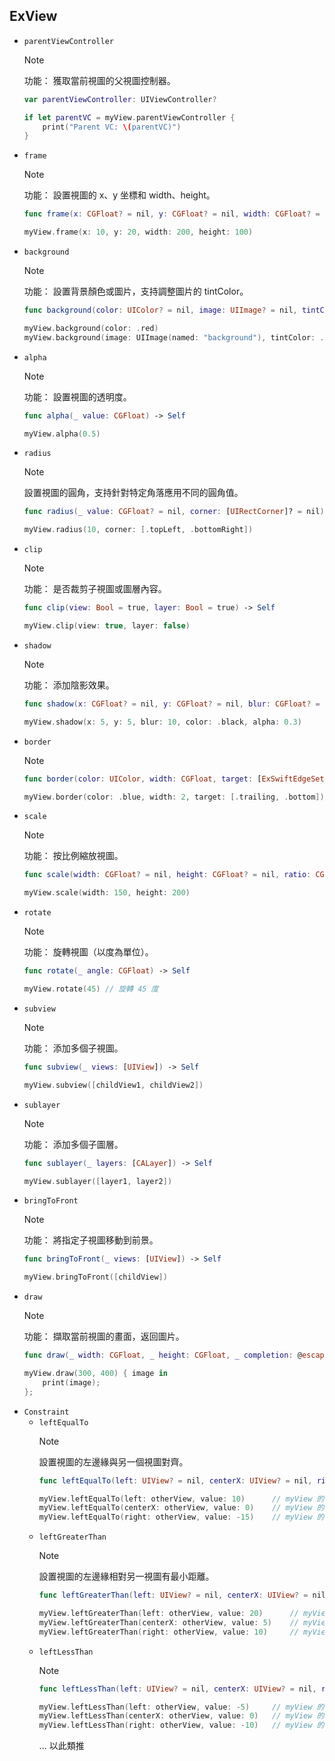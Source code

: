 ## ExView

- `parentViewController`
    > [!Note]
    > 功能： 獲取當前視圖的父視圖控制器。
    ```Swift
    var parentViewController: UIViewController?
    ```
    ```Swift
    if let parentVC = myView.parentViewController {
        print("Parent VC: \(parentVC)")
    }
    ```
- `frame`
    > [!Note]
    > 功能： 設置視圖的 x、y 坐標和 width、height。
    ```Swift
    func frame(x: CGFloat? = nil, y: CGFloat? = nil, width: CGFloat? = nil, height: CGFloat? = nil) -> Self
    ```
    ```Swift
    myView.frame(x: 10, y: 20, width: 200, height: 100)
    ```
- `background`
    > [!Note]
    > 功能： 設置背景顏色或圖片，支持調整圖片的 tintColor。
    ```Swift
    func background(color: UIColor? = nil, image: UIImage? = nil, tintColor: UIColor? = nil) -> Self
    ```
    ```Swift
    myView.background(color: .red)
    myView.background(image: UIImage(named: "background"), tintColor: .blue)
    ```
- `alpha`
    > [!Note]
    > 功能： 設置視圖的透明度。
    ```Swift
    func alpha(_ value: CGFloat) -> Self
    ```
    ```Swift
    myView.alpha(0.5)
    ```
- `radius`
    > [!Note]
    > 設置視圖的圓角，支持針對特定角落應用不同的圓角值。
    ```Swift
    func radius(_ value: CGFloat? = nil, corner: [UIRectCorner]? = nil) -> Self
    ```
    ```Swift
    myView.radius(10, corner: [.topLeft, .bottomRight])
    ```
- `clip`
    > [!Note]
    > 功能： 是否裁剪子視圖或圖層內容。
    ```Swift
    func clip(view: Bool = true, layer: Bool = true) -> Self
    ```
    ```Swift
    myView.clip(view: true, layer: false)
    ```
- `shadow`
    > [!Note]
    > 功能： 添加陰影效果。
    ```Swift
    func shadow(x: CGFloat? = nil, y: CGFloat? = nil, blur: CGFloat? = nil, color: UIColor? = nil, alpha: Float? = nil) -> Self
    ```
    ```Swift
    myView.shadow(x: 5, y: 5, blur: 10, color: .black, alpha: 0.3)
    ```
- `border`
    > [!Note]
    >
    ```Swift
    func border(color: UIColor, width: CGFloat, target: [ExSwiftEdgeSet]? = nil) -> Self
    ```
    ```Swift
    myView.border(color: .blue, width: 2, target: [.trailing, .bottom])
    ```
- `scale`
    > [!Note]
    > 功能： 按比例縮放視圖。
    ```Swift
    func scale(width: CGFloat? = nil, height: CGFloat? = nil, ratio: CGFloat? = nil) -> Self
    ```
    ```Swift
    myView.scale(width: 150, height: 200)
    ```
- `rotate`
    > [!Note]
    > 功能： 旋轉視圖（以度為單位）。
    ```Swift
    func rotate(_ angle: CGFloat) -> Self
    ```
    ```Swift
    myView.rotate(45) // 旋轉 45 度
    ```
- `subview`
    > [!Note]
    > 功能： 添加多個子視圖。
    ```Swift
    func subview(_ views: [UIView]) -> Self
    ```
    ```Swift
    myView.subview([childView1, childView2])
    ```
- `sublayer`
    > [!Note]
    > 功能： 添加多個子圖層。
    ```Swift
    func sublayer(_ layers: [CALayer]) -> Self
    ```
    ```Swift
    myView.sublayer([layer1, layer2])
    ```
- `bringToFront`
    > [!Note]
    > 功能： 將指定子視圖移動到前景。
    ```Swift
    func bringToFront(_ views: [UIView]) -> Self
    ```
    ```Swift
    myView.bringToFront([childView])
    ```
- `draw`
    > [!Note]
    > 功能： 擷取當前視圖的畫面，返回圖片。
    ```Swift
    func draw(_ width: CGFloat, _ height: CGFloat, _ completion: @escaping (UIImage?) -> Void)
    ```
    ```Swift
    myView.draw(300, 400) { image in
        print(image);
    };
    ```
- `Constraint`
    - `leftEqualTo`
        > [!Note]
        > 設置視圖的左邊緣與另一個視圖對齊。
        ```Swift
        func leftEqualTo(left: UIView? = nil, centerX: UIView? = nil, right: UIView? = nil, _ value: CGFloat? = nil) -> Self
        ```
        ```Swift
        myView.leftEqualTo(left: otherView, value: 10)      // myView 的左邊距離 otherView 的左邊為 10
        myView.leftEqualTo(centerX: otherView, value: 0)    // myView 的左邊對齊 otherView 的水平中心
        myView.leftEqualTo(right: otherView, value: -15)    // myView 的左邊距離 otherView 的右邊為 -15
        ```
    - `leftGreaterThan`
        > [!Note]
        > 設置視圖的左邊緣相對另一視圖有最小距離。
        ```Swift
        func leftGreaterThan(left: UIView? = nil, centerX: UIView? = nil, right: UIView? = nil, _ value: CGFloat? = nil) -> Self
        ```
        ```Swift
        myView.leftGreaterThan(left: otherView, value: 20)      // myView 的左邊至少距離 otherView 的左邊 20
        myView.leftGreaterThan(centerX: otherView, value: 5)    // myView 的左邊至少距離 otherView 的水平中心 5
        myView.leftGreaterThan(right: otherView, value: 10)     // myView 的左邊至少距離 otherView 的右邊 10
        ```
    - `leftLessThan`
        > [!Note]
        >
        ```Swift
        func leftLessThan(left: UIView? = nil, centerX: UIView? = nil, right: UIView? = nil, _ value: CGFloat? = nil) -> Self
        ```
        ```Swift
        myView.leftLessThan(left: otherView, value: -5)     // myView 的左邊最多距離 otherView 的左邊 -5
        myView.leftLessThan(centerX: otherView, value: 0)   // myView 的左邊最多對齊 otherView 的水平中心
        myView.leftLessThan(right: otherView, value: -10)   // myView 的左邊最多距離 otherView 的右邊 -10
        ```
        ... 以此類推